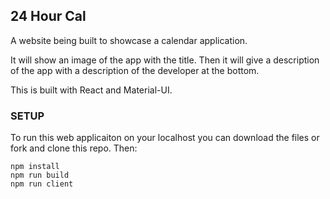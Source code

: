 ## 24 Hour Cal

A website being built to showcase a calendar application. 

It will show an image of the app with the title. Then it will give a description of the app with a description of the developer at the bottom. 

This is built with React and Material-UI. 

### SETUP

To run this web applicaiton on your localhost you can download the files or fork and clone this repo. Then: 

```
npm install
npm run build
npm run client
```